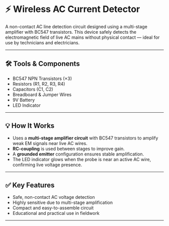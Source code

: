 # ⚡ Wireless AC Current Detector

A non-contact AC line detection circuit designed using a multi-stage amplifier with BC547 transistors. This device safely detects the electromagnetic field of live AC mains without physical contact — ideal for use by technicians and electricians.

---

## 🛠 Tools & Components

- BC547 NPN Transistors (×3)
- Resistors (R1, R2, R3, R4)
- Capacitors (C1, C2)
- Breadboard & Jumper Wires
- 9V Battery
- LED Indicator

---

## 💡 How It Works

- Uses a **multi-stage amplifier circuit** with BC547 transistors to amplify weak EM signals near live AC wires.
- **RC-coupling** is used between stages to improve gain.
- A **grounded emitter** configuration ensures stable amplification.
- The LED indicator glows when the probe is near an active AC wire, confirming live voltage presence.

---

## ✅ Key Features

- Safe, non-contact AC voltage detection
- Highly sensitive due to multi-stage amplification
- Compact and easy-to-assemble circuit
- Educational and practical use in fieldwork

---

